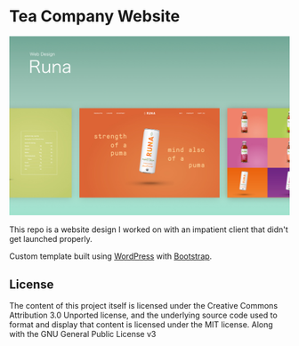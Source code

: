 # Tea Company Website

![tea-company](https://raw.githubusercontent.com/andruwcruz/tea-company/master/images/tea-company.jpg)

This repo is a website design I worked on with an impatient client that didn't get launched properly.

Custom template built using [WordPress](https://wordpress.org) with [Bootstrap](https://getbootstrap.com).

## License
The content of this project itself is licensed under the Creative Commons Attribution 3.0 Unported license, and the underlying source code used to format and display that content is licensed under the MIT license. Along with the GNU General Public License v3

